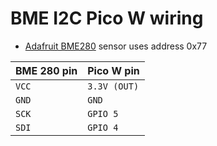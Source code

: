# BME I2C Pico W wiring
- [Adafruit BME280](https://www.adafruit.com/product/2652) sensor uses address 0x77

| BME 280 pin | Pico W pin |
| ------- | ------ |
| `VCC`   | `3.3V (OUT)` | 
| `GND`        | `GND` |
| `SCK`        | `GPIO 5` |
| `SDI` | `GPIO 4` |
